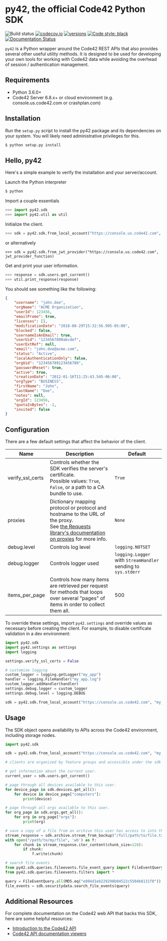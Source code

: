 
# py42, the official Code42 Python SDK

![Build status](https://github.com/code42/py42/workflows/build/badge.svg)
[![codecov.io](https://codecov.io/github/code42/py42/coverage.svg?branch=main)](https://codecov.io/github/code42/py42?branch=main)
[![versions](https://img.shields.io/pypi/pyversions/py42.svg)](https://pypi.org/project/py42/)
[![Code style: black](https://img.shields.io/badge/code%20style-black-000000.svg)](https://github.com/psf/black)
[![Documentation Status](https://readthedocs.org/projects/py42/badge/?version=latest)](https://py42docs.code42.com/en/latest/?badge=latest)


`py42` is a Python wrapper around the Code42 REST APIs that also provides several other useful utility methods.
It is designed to be used for developing your own tools for working with Code42 data while avoiding the overhead
of session / authentication management.

## Requirements

- Python 3.6.0+
- Code42 Server 6.8.x+ or cloud environment (e.g. console.us.code42.com or crashplan.com)

## Installation

Run the `setup.py` script to install the py42 package and its dependencies on your system.
You will likely need administrative privileges for this.

```bash
$ python setup.py install
```

## Hello, py42

Here's a simple example to verify the installation and your server/account.

Launch the Python interpreter

```bash
$ python
```

Import a couple essentials

```python
>>> import py42.sdk
>>> import py42.util as util
```

Initialize the client.

```python
>>> sdk = py42.sdk.from_local_account("https://console.us.code42.com", "john.doe", "password")
```
or alternatively
```
>>> sdk = py42.sdk.from_jwt_provider("https://console.us.code42.com", jwt_provider_function)
```

Get and print your user information.

```python
>>> response = sdk.users.get_current()
>>> util.print_response(response)
```

You should see something like the following:

```json
{
    "username": "john.doe",
    "orgName": "ACME Organization",
    "userId": 123456,
    "emailPromo": true,
    "licenses": [],
    "modificationDate": "2018-08-29T15:32:56.995-05:00",
    "blocked": false,
    "usernameIsAnEmail": true,
    "userUid": "1234567890abcdef",
    "userExtRef": null,
    "email": "john.doe@acme.com",
    "status": "Active",
    "localAuthenticationOnly": false,
    "orgUid": "123456789123456789",
    "passwordReset": true,
    "active": true,
    "creationDate": "2012-01-16T11:25:43.545-06:00",
    "orgType": "BUSINESS",
    "firstName": "John",
    "lastName": "Doe",
    "notes": null,
    "orgId": 123456,
    "quotaInBytes": -1,
    "invited": false
}
```

## Configuration

There are a few default settings that affect the behavior of the client.

| Name | Description | Default |
| ---- | ----------- | ------- |
| verify_ssl_certs | Controls whether the SDK verifies the server's certificate.<br>Possible values: `True`, `False`, or a path to a CA bundle to use.| `True`
| proxies | Dictionary mapping protocol or protocol and hostname to the URL of the proxy.<br>See [the Requests library's documentation on proxies](https://requests.readthedocs.io/en/latest/user/advanced/?highlight=proxy#proxies) for more info.| `None`
| debug.level | Controls log level | `logging.NOTSET`
| debug.logger | Controls logger used | `logging.Logger` with `StreamHandler` sending to `sys.stderr`
| items_per_page | Controls how many items are retrieved per request for methods that loops over several "pages" of items in order to collect them all. | 500

To override these settings, import `py42.settings` and override values as necessary before creating the client.
 For example, to disable certificate validation in a dev environment:

```python
import py42.sdk
import py42.settings as settings
import logging

settings.verify_ssl_certs = False

# customize logging
custom_logger = logging.getLogger("my_app")
handler = logging.FileHandler("my_app.log")
custom_logger.addHandler(handler)
settings.debug.logger = custom_logger
settings.debug.level = logging.DEBUG

sdk = py42.sdk.from_local_account("https://console.us.code42.com", "my_username", "my_password")
```

## Usage

The SDK object opens availability to APIs across the Code42 environment, including storage nodes.

```python
import py42.sdk

sdk = py42.sdk.from_local_account("https://console.us.code42.com", "my_username", "my_password")

# clients are organized by feature groups and accessible under the sdk object

# get information about the current user.
current_user = sdk.users.get_current()

# page through all devices available to this user.
for device_page in sdk.devices.get_all():
    for device in device_page["computers"]:
        print(device)

# page through all orgs available to this user.
for org_page in sdk.orgs.get_all():
    for org in org_page["orgs"]:
        print(org)

# save a copy of a file from an archive this user has access to into the current working directory.
stream_response = sdk.archive.stream_from_backup("/full/path/to/file.txt", "1234567890")
with open("/path/to/my/file", 'wb') as f:
    for chunk in stream_response.iter_content(chunk_size=128):
        if chunk:
            f.write(chunk)

# search file events
from py42.sdk.queries.fileevents.file_event_query import FileEventQuery
from py42.sdk.queries.fileevents.filters import *

query = FileEventQuery.all(MD5.eq("e804d1eb229298b04522c5504b8131f0"))
file_events = sdk.securitydata.search_file_events(query)
```

## Additional Resources

For complete documentation on the Code42 web API that backs this SDK, here are some helpful resources:

- [Introduction to the Code42 API](https://support.code42.com/Administrator/Cloud/Monitoring_and_managing/Introduction_to_the_Code42_API)
- [Code42 API documentation viewers](https://support.code42.com/Administrator/Cloud/Monitoring_and_managing/Introduction_to_the_Code42_API/Code42_API_documentation_viewer)
